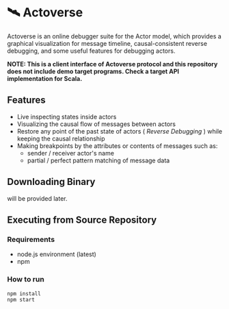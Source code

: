 # 🛰️ Actoverse

Actoverse is an online debugger suite for the Actor model, which provides a graphical visualization for message timeline, causal-consistent reverse debugging, and some useful features for debugging actors.

**NOTE: This is a client interface of Actoverse protocol and this repository does not include demo target programs. Check a target API implementation for Scala.**

## Features

- Live inspecting states inside actors
- Visualizing the causal flow of messages between actors
- Restore any point of the past state of actors ( _Reverse Debugging_ ) while keeping the causal relationship
- Making breakpoints by the attributes or contents of messages such as:
  + sender / receiver actor's name
  + partial / perfect pattern matching of message data

## Downloading Binary

will be provided later.

## Executing from Source Repository

### Requirements

- node.js environment (latest)
- npm

### How to run

```
npm install
npm start
```

